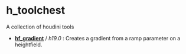 # h_toolchest
A collection of houdini tools


- **[hf_gradient](/hda/hf/hf_gradient)** / *h19.0* : Creates a gradient from a ramp parameter on a heightfield.

